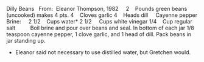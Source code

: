 Dilly Beans
 
From:  Eleanor Thompson, 1982
 
 
2    Pounds green beans (uncooked) makes 4 pts.
4    Cloves garlic
4    Heads dill
    Cayenne pepper
Brine:    
2 1/2    Cups water*
2 1/2     Cups white vinegar
1/4    Cup regular salt
    
 
 
Boil brine and pour over beans and seal.
In bottom of each jar 1/8 teaspoon cayenne pepper, 1 clove garlic, and 1 head of dill. 
Pack beans in jar standing up. 
 
 
* Eleanor said not necessary to use distilled water, but Gretchen would.
